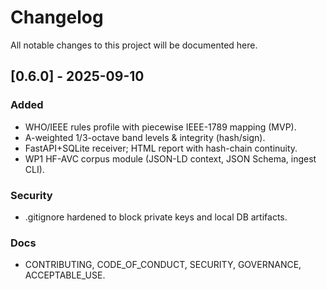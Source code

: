 # Changelog
All notable changes to this project will be documented here.

## [0.6.0] - 2025-09-10
### Added
- WHO/IEEE rules profile with piecewise IEEE-1789 mapping (MVP).
- A-weighted 1/3-octave band levels & integrity (hash/sign).
- FastAPI+SQLite receiver; HTML report with hash-chain continuity.
- WP1 HF-AVC corpus module (JSON-LD context, JSON Schema, ingest CLI).

### Security
- .gitignore hardened to block private keys and local DB artifacts.

### Docs
- CONTRIBUTING, CODE_OF_CONDUCT, SECURITY, GOVERNANCE, ACCEPTABLE_USE.
